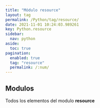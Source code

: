 ```yaml
---
title: "Módulo resource"
layout: tag
permalink: /Python/tag/resource/
date: 2021-11-01 10:24:03.989261
key: Python.resource
sidebar: 
  nav: python
aside: 
  toc: true
pagination: 
  enabled: true
  tag: "resource"
  permalink: /:num/
---
```


<h2>Modulos</h2>
Todos los elementos del modulo <strong>resource</strong>

